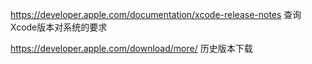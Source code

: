 https://developer.apple.com/documentation/xcode-release-notes 查询Xcode版本对系统的要求

https://developer.apple.com/download/more/ 历史版本下载



